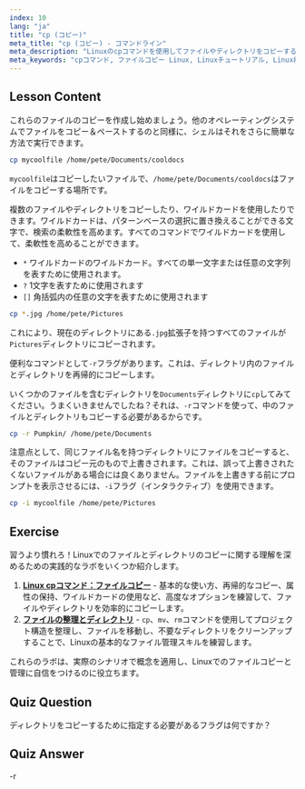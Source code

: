 ```yaml
---
index: 10
lang: "ja"
title: "cp (コピー)"
meta_title: "cp (コピー) - コマンドライン"
meta_description: "Linuxのcpコマンドを使用してファイルやディレクトリをコピーする方法を学びましょう。-rオプションやワイルドカードについて理解を深めます。今日からLinuxの学習を始めましょう！"
meta_keywords: "cpコマンド, ファイルコピー Linux, Linuxチュートリアル, Linux初心者, cp -r, Linuxワイルドカード, Linuxガイド"
---
```


## Lesson Content

これらのファイルのコピーを作成し始めましょう。他のオペレーティングシステムでファイルをコピー＆ペーストするのと同様に、シェルはそれをさらに簡単な方法で実行できます。

```bash
cp mycoolfile /home/pete/Documents/cooldocs
```

`mycoolfile`はコピーしたいファイルで、`/home/pete/Documents/cooldocs`はファイルをコピーする場所です。

複数のファイルやディレクトリをコピーしたり、ワイルドカードを使用したりできます。ワイルドカードは、パターンベースの選択に置き換えることができる文字で、検索の柔軟性を高めます。すべてのコマンドでワイルドカードを使用して、柔軟性を高めることができます。

- `*` ワイルドカードのワイルドカード。すべての単一文字または任意の文字列を表すために使用されます。
- `?` 1文字を表すために使用されます
- `[]` 角括弧内の任意の文字を表すために使用されます

```bash
cp *.jpg /home/pete/Pictures
```

これにより、現在のディレクトリにある`.jpg`拡張子を持つすべてのファイルが`Pictures`ディレクトリにコピーされます。

便利なコマンドとして`-r`フラグがあります。これは、ディレクトリ内のファイルとディレクトリを再帰的にコピーします。

いくつかのファイルを含むディレクトリを`Documents`ディレクトリに`cp`してみてください。うまくいきませんでしたね？それは、`-r`コマンドを使って、中のファイルとディレクトリもコピーする必要があるからです。

```bash
cp -r Pumpkin/ /home/pete/Documents
```

注意点として、同じファイル名を持つディレクトリにファイルをコピーすると、そのファイルはコピー元のもので上書きされます。これは、誤って上書きされたくないファイルがある場合には良くありません。ファイルを上書きする前にプロンプトを表示させるには、`-i`フラグ（インタラクティブ）を使用できます。

```bash
cp -i mycoolfile /home/pete/Pictures
```

## Exercise

習うより慣れろ！Linuxでのファイルとディレクトリのコピーに関する理解を深めるための実践的なラボをいくつか紹介します。

1. **[Linux cpコマンド：ファイルコピー](https://labex.io/ja/labs/linux-linux-cp-command-file-copying-209744)** - 基本的な使い方、再帰的なコピー、属性の保持、ワイルドカードの使用など、高度なオプションを練習して、ファイルやディレクトリを効率的にコピーします。
2. **[ファイルの整理とディレクトリ](https://labex.io/ja/labs/linux-organizing-files-and-directories-387877)** - `cp`、`mv`、`rm`コマンドを使用してプロジェクト構造を整理し、ファイルを移動し、不要なディレクトリをクリーンアップすることで、Linuxの基本的なファイル管理スキルを練習します。

これらのラボは、実際のシナリオで概念を適用し、Linuxでのファイルコピーと管理に自信をつけるのに役立ちます。

## Quiz Question

ディレクトリをコピーするために指定する必要があるフラグは何ですか？

## Quiz Answer

-r
